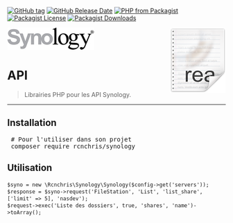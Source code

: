 [![GitHub tag](https://img.shields.io/github/tag/rcnchris/synology.svg)]()
[![GitHub Release Date](https://img.shields.io/github/release-date/rcnchris/synology.svg)]()
[![PHP from Packagist](https://img.shields.io/packagist/php-v/rcnchris/synology.svg)]()
[![Packagist License](https://img.shields.io/packagist/l/rcnchris/synology.svg)](https://img.shields.io/packagist/l/rcnchris/synology.svg)
[![Packagist Downloads](https://img.shields.io/packagist/dt/rcnchris/synology.svg)](https://img.shields.io/packagist/dt/rcnchris/synology.svg)

<img src="public/img/icon_readme.png" align="right" />

<img src="data:image/jpg;base64,/9j/4AAQSkZJRgABAQEASABIAAD/2wBDAAEBAQEBAQEBAQEBAQEBAQEBAQEBAQEBAQEBAQECAQEB AQEBAgICAgICAgICAgICAgICAgICAgICAgICAgICAgL/2wBDAQEBAQEBAQICAgICAgICAgICAgIC AgICAgICAgICAgICAgICAgICAgICAgICAgICAgICAgICAgICAgICAgICAgL/wAARCAAzAMgDAREA AhEBAxEB/8QAHwAAAgIDAAMBAQAAAAAAAAAAAAkICgEGBwQFCwMC/8QARBAAAAYCAAUCBQIDAwYP AAAAAQIDBAUGBwgACRESExQhChUiMUEWMiNCURckYRhDUnGBkRozNDY5U2JydHZ4sbW2wf/EABgB AQEBAQEAAAAAAAAAAAAAAAADAgQB/8QAKREBAAICAgEDAwMFAAAAAAAAAAECAxESMSETImEyUYFB caEjM2LB0f/aAAwDAQACEQMRAD8Au+532JoOAIVo+tSrqRm5fzhXqpDgkpMy5mwfxl/4xipt2qYi UqrlYwEATAUgKKCBB3SlrvJnRdczzLshKujjA42pcax7xFAk1LzMq7FPr9IKLsgaJ93T79CdAH+v FfQj7szds9N5lsj61BPIWMmgxihilXkqVLrnetSCP1LkhpoO1boH8hXaZh/l6j7CnB8vIuZ5SbvV 8iViKuNOlkJmvzLf1DJ6h3FH6TCmu2coqdDpLJHAU1kVAKomoUSnABDiExMSo2zjwHAHAHAHAHAH AHAY4Ch18VDl7m7as47olpNvBV69rVn7ImQ8XpYg1yxvLYcsNeiEY5WYq7C7ZRfy8vOWE8hDEWJK C2dQMcR4koRGKUQWKcgWeOSEoqtyiuXYqsodVQ+qWJxOoocxzmH9Pk9zGN7j/v4Bp3AHAHAHAHAH AHAHAY4CL0RufrNP31xjaHyzWpGzNZlauLJtXPmYEn0HJGakYo/J1IT+Mokim5U7WSzhVFsi6UcL JpGBTm78tMyeyN+SkhUEINrXYiDbqmN40YkIFGRS8IG/aVVdwsqbp+45xH8B07MP9tK/ZiOsWGtW bHjCtSMFX6ffp9eFYLW15ZEmc7Yms8q2AZVk+jX3cLEE1hOmkkRJNPxgUxRV6+U8Mlr8v+NViJhy 7arSVGSCAsuvtIatZZZ+owtFVjH7CJiVWKqBlms8ybyqySCCiSpfCumgYoKkVIfxdyRzG1jy/d5a v2eswBLXbSqp2pTYGtTsRR7XYYcawpX14q1gys6rFwWWSdNYpyb0xXSLdAxTn+lRRES/vH6vcmsk +3zP+nse2PKbuFtkMa56WsLWirzRXdaTjlpFpOxYxTgzaTFUjZ00IJz+RMDInIcfbsN2gP7g4jal q9tRMS7LPTcfWoSXsUuuDaKgox/MSbgf8ywjWpnbpQA/IgQgiAfn7cZeobRnMAwRMrenjmmQ3CwM X8mchagYBTYxcepKSDlTq4+kqSCRzmEft06ffpxX0bs84bhjrc3CWTZaUioV/PRPyWtyNrlJS0xB YKFYQsWqki7cupBdYxSdBWJ0AQ9/f8+3GbY7xH8PYtEucT/MUwVFSarGLj71aGqJzEGYiYJs1jlu 03TyNAmnLVc5BD3AwolAwfbrxv0L/DPOEjsP5+xlnJi8c0KbO4exYJGloCTaqRc/FpuBEG6zqOX6 9yRxAQKuidVETB2+Tu9uJ2pNWomJfplfPmLMKtUFb7ZkGD94kZaOr7FFWUsckkU3YKzWIZAZQEuv UPOr40O4BL5evtwrS1uiZ0i4TmQ4TM88J6zkpJmKnb64YSGOAE/CpmqcgKn+wAE3+HFPQv8ADznC W+L8yY4zHEqy+PrMzm02okJIsO1VlMxCqhe4qMrEPAIuj1/lMYnjU6D4znAOvE7Vms+XsTEqgvxt aaY6L6jKiQoqk2ycJkU/mKmrh+fMoQB/oYSFEf8Auhxl6f1yPv8AohuXV/6UcT//AF8nAbhuXzYt HtFrTAYzzVlR5MZytxWxqhrth6pWTMWebKD1EzhidpjahoO3bVNwmQ52y8l6Fu4ApvAqp0HgIP1r 4lflplyfD4izupsppjcLB4xhy7ha73TDUS5SXOKbZ48lT+vTYNDiHT10l6Nin/nnKXv0B9cHOQtm homx1uXi7BXp6NZTEHPQcg0lYaaiJJsV5HSsTKMDqIOGzhE5FUF0TnSVTMU5DGKIDwCwtjucdpZr vm//ACXGErlLZTagiK7h/rZqNiqz5/y1AoNU0lnR7WwqpQjYgyRF0lFUJSTZuUklCLKIlSOU4hxX H/xB/Lhm8tSGBc42zK2j2aY5qD1bHW8uJrBrvIi2MBhRWGwTpnEIkCwFEWoryiIPQD+5eoH24CXC XNU5eMvD2uUoe22G8xyFNrEjcpekYHtTXOeUXVchxIaYka5irFHzexS3pEzedynGRrtVBsRVyomV BFVQgQD/AOFBck31fy8duJYJEHPohjh152SCR9aCvgFl6D9J+Xzd/wBHi7fJ3/R293twDn8E5xpW xeNYTLGPGV+YVOwKv0oxDJuLsi4dtpgjnhmKy7uh5UjIiabJKGIJm6rhgkRykJVkBOkYpxBdG4nO v5cWmd7seDtrMvZJwxbVGz2LbuZjXPYs9dsKTiIQcPH2Pr7FVZxCzhGpHqALrxD56m1cHBBcU1gE nAQKwJpDkjYhzBZ5osu8UxVl6+5ykUnd/rtyxpR4jDmTcIs9cmeWMf4PvcbD3aEyezZQaoM2k4xL VHbGdkHhF3AJwEmAN+251GXzWs1vlDdR8bkONjyxr5jJHM2irbFNjGVZILPEym9O8biYxUFzEMmd M/hW7SkTUTrjyce2bV2UbZ8VZgxRImc2KlXanPWinQk+xbSBGn8MegHaWeBMdAS/nqDgP9XHTFqW /WEpiYdIoG4uwFEVRFnfXFtjERTA8NdiFsbRVJP2FAJM4kfJf6yOvb/RH7cZtipL3nYyBjkStbwa 75DqzSNCDyBGxaarmuLLFdjH2dmAydZloh2YCisydOEBRBQSlUT6rN1S9QAykNeldvfKC8tLsgKY 92BqpHpzs466Fc0GcbqiCfhdSZwUiPMJ+nQUpFFFIev7QUP/AI8XyxujFezJN/shfpDBi9ZbLdkr kmWa1lMgCIH+TNh+a2FUOn8oopFbm/8AEgH54hhjd/2Uv0X9rNjsz3FmzGV3bcBbQOKbZSoBRQnU oycvCHfTy6I/gyTYrZER+/RycP68VyT7oj5if5YrHiUf8LY5fZcyTVMbs5FWLTtLg6Mu+T+szeCi 2ppmUW9OIgRYxSN+qKanVP1HiMb9vFL2412zEbk1XJ+huF2OLrGtT2k7FW6vV+TmIyfdT0hJKSb2 LZGeFbTTFwb0x01/GKZvCiiKXf3pdO0CjzxmttThBZutWTS4pyxXr4sooSObQtoRlWpDmKEkyXrT h21jFRD2HveJNezr+xQCm6e3F7051TidS8apQV62ezS0YyEr5rbkCUcv5qbeAZdCFiWaJnz46Dfq H92Yty+Bm1IYhevhS6h3GNwnWOr2N2k0p/y6MKq1o0bHS11ZWUrYARta0yV4Yz8qfsu6gzJlaGRE 3uZFMqRu36SrFH6uOf1rqcI0VlDzl61izO6cIOAQs2PbAvETzZqdQI2ywyCxTPY5UpugqNXzUSrI d4d6Jzoqh0VTAeOjxkqn9Ml4fGnS7OwcvnTKejjCdhN7QtJdic3QDGaSOE5942MYA/PYcOvHFrUr J/YW3fY8uv4YvXbbIzdlI2XHukGJY7GsLIdxmc3la6sWtNxyxeoE+pRqnKPW7t+QnQwxzZ2JTF6d wBDr4RbA6OTMK7M80DOT5fKu2Gyuf7lTXuXLl2zFvZVCrR0fJT6UZJOQEWnziYkHIvitQRTO1jYt oVMjdkkmAPN5x/LjxvzMNG8u4XslZinmVq/VbDd9drsoxRUsFGy/BRR39dLFyXsqmymFEixEw3A3 jcsHRzCQXKDVVEKJvI650mx2s+hnMk1LNYJGUm8G6o5L2A1GkJ7zPX2JbXHzDGl3itMSPO4RYtVp 1taGMcYAbs3kbLj2CR+oUgOQ+Cmp9anMB70bBznSxZwu2wsDT7bd5tQ8tcHtaY0xC7Jesnn4qOTB Iy8xIu3phU7nrpBJZyKqiCRiBvXxpWtdFtekOBdqPlEehlDEGeYnFxLEm2STk5DHOUazLSUhX3rw vQ6yLaViWLpqkfvBudd6ZEE/VOBUCVXwyWq+md05fuou88HqfiCibXR9ZyXjKbzJXIBdrZp1WpW2 WxZI2oiyqx00nszEtiBKrIppis5cPwT8aC4pcAgz4qjQl1ovu3gDmq65VWPg61lLJlasOQGjSOIN cgdqMZyyV5hLG+YJFKkRO2s2Pq3CYF/vMpETLxcwrSHuF+DSfa7Hu8WqmDNrcYLkNU80UGJtRY4H CbpxWLAJRj7hTJJVL29XCyyLyLdfjztDmL9IgPAIL2RhYfmg/EJ6966Lx0faddeUHjVzsZmzzoNJ GGmNlssGj3mMaHI+UqiRzMSNIGX8BgED/LptouUDE6AFprgE55I3wz3Tr3ZqivXcfsDVGzuol+ih FTbpw8aR7z6vGs8e9AM5b9DJnAnQPIUwAIcdMYa6/VLnJslPtlev9WhrbWnyErA2GORfM10zkVKK ThPqo2cEAR7VUx6pLJG+pNQpkzgBgEOOaY1KvaBu+eMsNxmKXt2PCQNayIEtEtKy/h2jaNkbE5cP yBJRb9uzAgOkwaCuudRQhzNxSKcqhQEQPfDa3LSd4jSK/LtVkSZ8lE2fk9Cvjub+cATr4gSRlmIs DK/j/jR6E6/6Rv8AHjef6fyU7c23Bx46xPn+xqxAGYMLM4b5GqjhMPEVq7kHYryBGol/aLaTSVOA B7lIol9gEA41jnlRm3iX97ZZ3Lm6foD9ir3xtex1DKO2iHf40bjYUCyFrblTH+ZAxEGnt9xTHp9+ GOnCPyWnZkcfjT+yjRi1VZdEEZhbE9rsFk9hKc1hsEOrJSCaoD+UO8rUP+ygUOOflyy/mFNaqXlo aUptlqcIh7p125HKP9DDAmJ1/wBwjxfN9DFOzxr7/wAxrp/5TsX/AMOtxyx2pPSsPWod7PrM4qOS FV4tGvHSSRQExjki4dWWcFIUPuPiQP0D88d8+JQSo0ctERWti6mtLuUWrWxQ0/WWLpwYCpElZVBN zFo+Q32FwdD05Oo+6ipCfzcTy/Q3X6j++ONVXE2ls0Xcc95YnYJVJ7HKz4RjJy0EFUX6kHFN4Fdd son1BQqi7c/YcvUDh2iXqAhx3Y41SEJ7Ky+MQhHlb5YOgdfkAUK/hs/VuNekV6+RN20wHNouEj9f yU4CX/ZxxWndpXhqPMco1puPweGmsnW2bp40x5jrTi824jQiqpkasVUagq8WTS+6ST6XYqKiIdqZ QFU3QCdweCYfwZGZIC58tHKmHkHKf6pwps1bHMvH95POlXcm1aKn6zJmRAe4E13TSXRIYegGOzVA P2CPAW8+A+WH8PzqPXNxOcTubQ7FBuZnXpXD+6lXyl8vORBsrSMvTa+KYWMaSBCmIg7UGW9bHqEK YSKRwrpl/gcAxjk9Qe2vJj313nwbgDFWQOaNovEWepU7NWQdQ4hpY7VjLJMQL51T26desLiPYyFv iY9y6YXWsw0i8SaeoYLKSiazZBkqDC+bBjLmHc/ZphXUHBGnGbNMNTKrk2MyrmXYndiGrmNJ+Vlo uGcwEIyp2GoeVkZp4hHtpORXKmYUTScgdqkueHatVHi4WftNNU8Z6P6v4W1TxAk7CgYVpbOqRT2S 8XzafkDuFJazWyb9OBU/XS8o4eSbzxlKkDh2oVIhEgIUA5PzNtIKjzE9Ic9an2krFu+yHUXDnHth ep9wU7K1bN89xxaiKFAVCEbSiKBHnj6GXjlnjQR7HBymCjr8NhzYkuW9W9/dHNynK9Qj8AVfMew1 BrNkfpMJGLynhxkpFZnwZFlciIGkJlRm1cxbNEe0z9nKHIVRV6HAWe/h09drzStMbVuZnVAT7Mcz DK9l3Eys/cpqFeNqzdn67nElZIKwAcrNGKXPLtEB6+l+eqtw/Z2gFgPgF1be6dSmU5c2TsYCwLdD tEG1lrb1crFta02KfhYyDB+p/DQfppAVEwLdqDlIifcokol3K1x5ePiembV2XJH1naTDy7pnCQea qIK6pzOka+zsRYx2oA9DLiMOCzJbr/1he4Tew93HTulvsn7vl+yeItnszTLZ5IVDJ9qkVOjdObvP zNkyZpnH6g+a2oySSSfsAmBL3EA/YYenGeVKQatJueqGsyGAK3IvJp40mMhWsrb9QSDIDDHxbBoJ jsq9EKKgU50kzHOosuYpBcLD17CJppAHPkvzlSsacq5imO289imGyGgVEknj2bRScHMZNI7mvWZZ OMeNimN7nMRz6RYhA6j0Kr0D3HjWGfdr7vL9Fuat42/tSzlR68uj54aLfjbrGUxRMiMPWzle+Bbp +HLr0zboP3BUf6cXyW41/hisbk9fO8TJzuF8pQ0KwdSsvKUSzMY2NYpCs8fPXMUok3atkQ/cc5hA pQ/Ijxx18Wj91Z6Kz0xwxlym5+rM/bca3GtwbaBtSDiWmIg7Riis6iPE2SVXMYehlDfSUPyPHRlt Wa9sVidm/XRs4eU62NGiCjl26rU62atkS96zhwvFqpIIJF/JjmEClD8iPHPHbc9Ef604FzPXs2Yn l7Nie7REFGzpTzEhKwZ0Y9o0PBuWypnxziIAQROBB6gID3dB+/HVlvWaz5hOsTtvGwGid+qc9J2H D8WrcKS9dqyDSvxy5E7TVRUU8/y5q1WMT1jZI3/JVED+qTIBUzpGEgLHzTNEx5JrMOUObjulLxJ8 eulc5u2CiAxysT+l5lKTXaiXwmZOZxNkV6dMS/QbyOh7i+xzCHXjX9H/ABee/wCUktW9HLKnY4fI OaYxKEi4Fy3k6/Q1VUHcjJSTUwLMXtlK2E6SDdA4FVIz7zqqqlL6gE0yCkrjJljqGq1V7fiiWO3X MapuG9YdTOX1u9emmD81XK6X7KEjgifgqFMPoyCc0WBaY6euDGWmWrkHL158yIigzFv6MWyjkXCo NudQ0jlESM7mXluYp5Xu7uh22mH5SA1ssGB8pK5ewvMweFLlSYxieuoOoHKSahkUH76OcoKNmy6b SSbyKDhRqByNkXigV5cMaSc0j4ZvfS55mwVgDJW+GgmTETVa8mw5DPLLb57F6cqMnWHdwqVdQcvI K4VlRQwoSBmClfkE1nzVJ62SlFgjwffmHnVbB7cYZseIuV5y5t8Z/ZTKFbe1GKyJsPhL+wHCevzq yNxiHd2uORLVImj3MhEFWUdMY9ut4HDhAp1HB00xauA99y5OSHfeWrywNocL4cyjW0uYXtBim5nt GwKHr2tdq2TXFKfxGNKvVpZRL1yUNXHL1wolKnQB4tJPH0yLRMvpY9qFQrlsbifEH8ufB1+xfqBq TLbDa8RWcsoIPLPF662vYihr5Sg5JKo5Ge0nLWFnSRZtkZ3GlJ61GRk45RVFT0a4dFSgE+2PxMvx BVPVP/aByva29RRMJnJX+pO3dTVTSKr2nDzmnTlJ0/b3GIYAH7gPAWCOSh8QRU+aZer3rdlzCEnr LtrjmsL3N3RVpN9LVW8VRg/QjpuQrak21ZSUe/jlHbIzyIfoqn9M5I7avXRE3ZWoWPOA+e7ztOTx Qti/iF9P8e4ukGLZPfKKY5c2bpkMRVKTo1axHICyyllFYE+1JsjZ4KMVSYn7gM4szORUV6qPCd4f QNgoSIrMJD1uvxzSHga/Fx8JCRDBEjZhFREU0IwjY1k3T6FIigimRJMgexSFAA9g4D2vAHAY4DPA chzxkCYxViS65Dgo+NlJKqRreTTYSyjhJi4QCSRbvgXVaiBy9qB1DlMA+xih1AQ6hx7WOVnkzqCS M9ba37PsbF12bZQVZrUe+TkfkUCs7dGlpVIgpM3Mi7dj3Kgl3GFFummQveIHN5DlJ2ddcVaSlNpk wnQPB0xQKnOZHt0W4ibFfis2sNHP0Dt5GOp7ATOG6rtsp0Okd+uYVxSOAHBFJsJwAwiUI5b8pbrG jDOItscBngDgMcBngDgMcAcBngDgKv8A8WJtPtLrTy1kozW+NtERBZyyElijO+Xqqk9F7jjF0pBu F3EIaRYB3xhbS5KnDKSZzETBqZ1GFOV1KNTAGx8o/no8n6y6d66YUgM9Yy1NsuJsT0bHMrhTNsq1 xf8AIpqt19vHy60JcrCDaDm0Xzwq7sr5s/O9dnWO4kGzZ4qqkANIyJzdeV3iuvuLNdd/tTWUY3QM 48cPm+iW6adkKQVO2MrNPeP5J4oIAIgk0aLKm+xSDwCzdNRiuYHzIrHzpYfGMvhfUDDWqs9r3rtk DIFRXpORdqjy0+par7sO/gXKZH6FOiY0h4itjIpi6kQWVeJ+DwqskA4xTvjEOUjYrRdIKwI7L0GF rh5L9NXSfxGylITIKLApvTmgo+pS8jKM1Hgl/upJdhHlADk9Wo0N3kIHROSBU8k7tbL7bc8jO1Cm 8fpbQs4jBej9DtzdIlgpWoFCcprBYzFKBik/U79szcmVRP4nDppKPWh14yTZrKBZq4A4A4A4A4Dw 37BjJs3LCSZtZBg7SMi6ZPm6Ttm5RMH1JOGzgDEOUfyUxRAeA1CMxhjWEekkobHlHiZEinkI/jan AsXhFA9wOR02QKcB/wAQHrx7uTUN6D/9H/348GeAOAOAOAOAOAOAOAOAOAOA9JZK1XLlAS9Vt9fh LVV7AwcxU9W7JFMZyAm4t4n4ncbLw8mRVu5QVKIlURWTOmcoiBiiHAUqOdbyaOWTitzWrhjDUyl4 5mbK9OrLkollyRUoJYyzkveDWpwE03impfqHoRqyRIUPYpQAA4CVHJW5NXLEe40i81T+nuNLrkiI lmzuNmsju7jkxgzdIJkXQcpVXIEnJRHeQ/1kOLATEMAGKICAdAteFYMU2IRZGbQkYRn6AkcVuiVg RiVAG5WRWgB4wSBP6AT7ezs+np09uAp44a5MnLCfc5jOVNf6g48kKNUYFvkCu4/kZa9v8eRtneM2 cqusWgPJY8Moz86qgkilmSkUkQ3hSZERAqYBcPj2DGJZMoqLZNI2MjWjePjo1g3RZsI9gyQK3Zsm TNuBU0kkkylImmQpSEIAFKAAABwHm8AcB//Z " align="Logo Synology" />

# API
> Librairies PHP pour les API Synology.

-------

## Installation

<pre>
 # Pour l'utiliser dans son projet
 composer require rcnchris/synology
</pre>

## Utilisation

``````
$syno = new \Rcnchris\Synology\Synology($config->get('servers'));
$response = $syno->request('FileStation', 'List', 'list_share', ['limit' => 5], 'nasdev');
$request->exec('Liste des dossiers', true, 'shares', 'name')->toArray();
``````